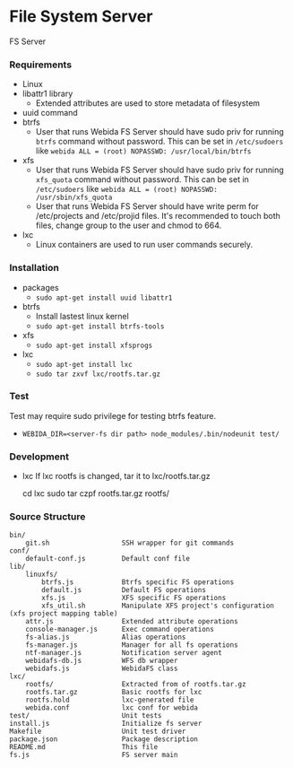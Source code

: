 File System Server
=========

FS Server

### Requirements
* Linux
* libattr1 library
    * Extended attributes are used to store metadata of filesystem
* uuid command
* btrfs
    * User that runs Webida FS Server should have sudo priv for running `btrfs` command without password.
      This can be set in `/etc/sudoers` like `webida ALL = (root) NOPASSWD: /usr/local/bin/btrfs`
* xfs
    * User that runs Webida FS Server should have sudo priv for running `xfs_quota` command without password.
      This can be set in `/etc/sudoers` like `webida ALL = (root) NOPASSWD: /usr/sbin/xfs_quota`
    * User that runs Webida FS Server should have write perm for /etc/projects and /etc/projid files.
      It's recommended to touch both files, change group to the user and chmod to 664.
* lxc
    * Linux containers are used to run user commands securely.

### Installation
* packages
    * `sudo apt-get install uuid libattr1`
* btrfs
    * Install lastest linux kernel
    * `sudo apt-get install btrfs-tools`
* xfs
    * `sudo apt-get install xfsprogs`
* lxc
    * `sudo apt-get install lxc`
    * `sudo tar zxvf lxc/rootfs.tar.gz`

### Test
Test may require sudo privilege for testing btrfs feature.
* `WEBIDA_DIR=<server-fs dir path> node_modules/.bin/nodeunit test/`

### Development
* lxc
If lxc rootfs is changed, tar it to lxc/rootfs.tar.gz
    
    cd lxc
    sudo tar czpf rootfs.tar.gz rootfs/

### Source Structure
    bin/
        git.sh                  SSH wrapper for git commands
    conf/
        default-conf.js         Default conf file
    lib/
        linuxfs/
            btrfs.js            Btrfs specific FS operations
            default.js          Default FS operations
            xfs.js              XFS specific FS operations
            xfs_util.sh         Manipulate XFS project's configuration (xfs project mapping table)
        attr.js                 Extended attribute operations
        console-manager.js      Exec command operations
        fs-alias.js             Alias operations
        fs-manager.js           Manager for all fs operations
        ntf-manager.js          Notification server agent
        webidafs-db.js          WFS db wrapper
        webidafs.js             WebidaFS class 
    lxc/
        rootfs/                 Extracted from of rootfs.tar.gz 
        rootfs.tar.gz           Basic rootfs for lxc
        rootfs.hold             lxc-generated file
        webida.conf             lxc conf for webida
    test/                       Unit tests
    install.js                  Initialize fs server
    Makefile                    Unit test driver
    package.json                Package description
    README.md                   This file
    fs.js                       FS server main

